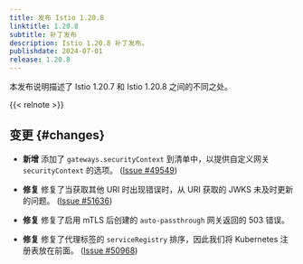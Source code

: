 ```yaml
---
title: 发布 Istio 1.20.8
linktitle: 1.20.8
subtitle: 补丁发布
description: Istio 1.20.8 补丁发布。
publishdate: 2024-07-01
release: 1.20.8
---
```


本发布说明描述了 Istio 1.20.7 和 Istio 1.20.8 之间的不同之处。

{{< relnote >}}

## 变更 {#changes}

- **新增** 添加了 `gateways.securityContext` 到清单中，以提供自定义网关 `securityContext` 的选项。
  ([Issue #49549](https://github.com/istio/istio/issues/49549))

- **修复** 修复了当获取其他 URI 时出现错误时，从 URI 获取的 JWKS 未及时更新的问题。
  ([Issue #51636](https://github.com/istio/istio/issues/51636))

- **修复** 修复了启用 mTLS 后创建的 `auto-passthrough` 网关返回的 503 错误。

- **修复** 修复了代理标签的 `serviceRegistry` 排序，因此我们将 Kubernetes 注册表放在前面。
  ([Issue #50968](https://github.com/istio/istio/issues/50968))
